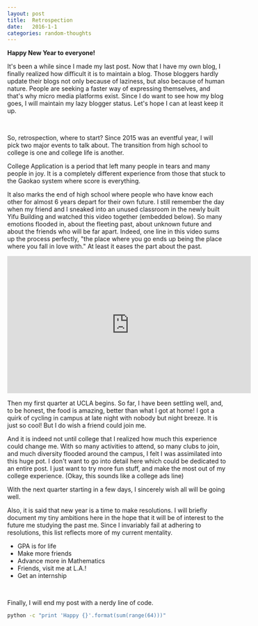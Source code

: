 ```yaml
---
layout: post
title:  Retrospection
date:   2016-1-1
categories: random-thoughts
---
```



**Happy New Year to everyone!**

It's been a while since I made my last post. Now that I have my own blog,
I finally realized how difficult it is to maintain a blog. Those bloggers
hardly update their blogs not only because of laziness, but also because of
human nature. People are seeking a faster way of expressing themselves, and
that's why micro media platforms exist. Since I do want to see how my blog
goes, I will maintain my lazy blogger status. Let's hope I can at least
keep it up.

</br>

So, retrospection, where to start?
Since 2015 was an eventful year, I will pick two major events to talk about.
The transition from high school to college is one and college life is another.

College Application is a period that left many people in tears and many
people in joy. It is a completely different experience from those that stuck
to the Gaokao system where score is everything.

It also marks the end of high school where people who have know each other
for almost 6 years depart for their own future. I still remember the day when
my friend and I sneaked into an unused classroom in the newly built Yifu
Building and watched this video together (embedded below). So many emotions
flooded in, about the fleeting past, about unknown future and about the
friends who will be far apart.
Indeed, one line in this video sums up the process perfectly,
"the place where you go ends up being the place where you fall in love with."
At least it eases the part about the past.


<iframe width="560" height="315" src="https://www.youtube.com/embed/7klMsHzand8"
frameborder="0" allowfullscreen></iframe>


</br>

Then my first quarter at UCLA begins. So far, I have been settling well,
and, to be honest, the food is amazing, better than what I got at home!
I got a quirk of cycling in campus at late night with nobody but night breeze.
It is just so cool! But I do wish a friend could join me.

And it is indeed not until college that I realized how much this experience
could change me. With so many activities to attend, so many clubs to join,
and much diversity flooded around the campus, I felt I was assimilated into
this huge pot. I don't want to go into detail here which could be dedicated
to an entire post. I just want to try more fun stuff, and make the most out
of my college experience. (Okay, this sounds like a college ads line)

With the next quarter starting in a few days, I sincerely wish all will
be going well.


Also, it is said that new year is a time to make resolutions. I will briefly
document my tiny ambitions here in the hope that it will be of interest to
the future me studying the past me. Since I invariably fail at adhering to
resolutions, this list reflects more of my current mentality.

- GPA is for life
- Make more friends
- Advance more in Mathematics
- Friends, visit me at L.A.!
- Get an internship

</br>

Finally, I will end my post with a nerdy line of code.

```bash
python -c "print 'Happy {}'.format(sum(range(64)))"
```
